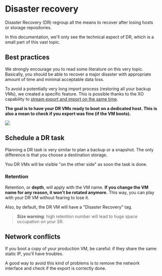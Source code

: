 # Disaster recovery

Disaster Recovery (DR) regroup all the means to recover after losing hosts or storage repositories.

In this documentation, we'll only see the technical aspect of DR, which is a small part of this vast topic.

## Best practices

We strongly encourage you to read some literature on this very topic. Basically, you should be able to recover a major disaster with appropriate amount of time and minimal acceptable data loss.

To avoid a potentially very long import process (restoring all your backup VMs), we created a specific feature. This is possible thanks to the XO capability to [stream export and import on the same time](https://xen-orchestra.com/blog/vm-streaming-export-in-xenserver/).

**The goal is to have your DR VMs ready to boot on a dedicated host. This is also a mean to check if you export was fine (if the VM boots).**

![](https://xen-orchestra.com/blog/content/images/2015/10/newsolution.png)

## Schedule a DR task

Planning a DR task is very similar to plan a backup or a snapshot. The only difference is that you choose a destination storage.

You DR VMs will be visible "on the other side" as soon the task is done.

### Retention

Retention, or **depth**, will apply with the VM name. **If you change the VM name for any reason, it won't be rotated anymore.** This way, you can play with your DR VM without fearing to lose it.

Also, by default, the DR VM will have a "Disaster Recovery" tag.

> **Size warning**: high retention number will lead to huge space occupation on your SR.

## Network conflicts

If you boot a copy of your production VM, be careful: if they share the same static IP, you'll have troubles.

A good way to avoid this kind of problems is to remove the network interface and check if the export is correctly done.
